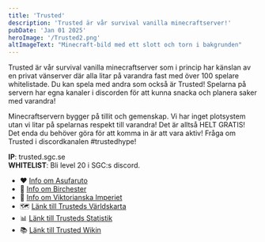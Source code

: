 ```yaml
---
title: 'Trusted'
description: 'Trusted är vår survival vanilla minecraftserver!'
pubDate: 'Jan 01 2025'
heroImage: '/Trusted2.png'
altImageText: "Minecraft-bild med ett slott och torn i bakgrunden"
---
```


Trusted är vår survival vanilla minecraftserver som i princip har känslan av en privat vänserver där alla litar på varandra fast med över 100 spelare whitelistade. Du kan spela med andra som också är Trusted! Spelarna på servern har egna kanaler i discorden för att kunna snacka och planera saker med varandra! 

Minecraftservern bygger på tillit och gemenskap. Vi har inget plotsystem utan vi litar på spelarnas respekt till varandra! Det är alltså HELT GRATIS! Det enda du behöver göra för att komma in är att vara aktiv! Fråga om Trusted i discordkanalen ⁠#trustedhype!

**IP**: trusted.sgc.se\
**WHITELIST**: Bli level 20 i SGC:s discord.

- ❤️ <a href="/blog/asufaruto">Info om Asufaruto</a> 
- 💚 <a href="/blog/birchester">Info om Birchester</a> 
- 💙 <a href="/blog/viktorianska">Info om Viktorianska Imperiet</a> 
- 🗺️ <a href="https://map.sgc.se">Länk till Trusteds Världskarta</a> 
- 📊 <a href="https://stats.90gq.se/t">Länk till Trusteds Statistik</a>
- 📚 <a href="https://trusted.fandom.com/sv">Länk till Trusted Wikin</a>